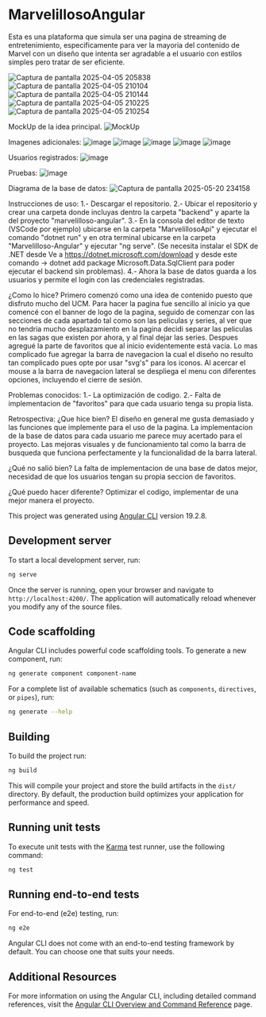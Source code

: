 # MarvelillosoAngular

Esta es una plataforma que simula ser una pagina de streaming de entretenimiento, especificamente para ver la mayoria del contenido de Marvel con un diseño que intenta ser agradable a el usuario con estilos simples pero tratar de ser eficiente.

![Captura de pantalla 2025-04-05 205838](https://github.com/user-attachments/assets/f2feae06-b22b-4848-9e37-216cb194f3f7)
![Captura de pantalla 2025-04-05 210104](https://github.com/user-attachments/assets/81e5e21d-7c0f-49e8-a3a5-d7c5238f2688)
![Captura de pantalla 2025-04-05 210144](https://github.com/user-attachments/assets/d4241c39-a8cd-45cd-bc2e-b022cbea2ff7)
![Captura de pantalla 2025-04-05 210225](https://github.com/user-attachments/assets/199b511e-fd33-46b2-89b8-40d6c805e53c)
![Captura de pantalla 2025-04-05 210254](https://github.com/user-attachments/assets/c74bea8a-6f96-46ed-abf0-316cc421252c)

MockUp de la idea principal.
![MockUp](https://github.com/user-attachments/assets/6dea2912-1eda-47b6-a04a-81516936a428)

Imagenes adicionales:
![image](https://github.com/user-attachments/assets/109648d2-1039-4dd9-b768-bf845366a9f6)
![image](https://github.com/user-attachments/assets/280a9ca1-7273-40ed-b4b4-5a90299d95d8)
![image](https://github.com/user-attachments/assets/a8159585-208f-4c9c-8870-0440a4d26c10)
![image](https://github.com/user-attachments/assets/70a88e69-42d6-414d-b793-7d7b7dec60ff)
![image](https://github.com/user-attachments/assets/c39f2d97-a712-4dfe-b462-2fbb8e7891e7)

Usuarios registrados:
![image](https://github.com/user-attachments/assets/28c7d981-d9da-4e71-af13-0e4ead434123)


Pruebas: 
![image](https://github.com/user-attachments/assets/44ad3e83-74e6-4153-9019-92eeada240a5)


Diagrama de la base de datos:
![Captura de pantalla 2025-05-20 234158](https://github.com/user-attachments/assets/4783424a-6370-4efa-85e9-1159447d4a91)


Instrucciones de uso:
1.- Descargar el repositorio.
2.- Ubicar el repositorio y crear una carpeta donde incluyas dentro la carpeta "backend" y aparte la del proyecto "marvelilloso-angular".
3.- En la consola del editor de texto (VSCode por ejemplo) ubicarse en la carpeta "MarvelillosoApi" y ejecutar el comando "dotnet run" y en otra terminal ubicarse en la carpeta "Marvelilloso-Angular" y ejecutar "ng serve". (Se necesita instalar el SDK de .NET desde Ve a https://dotnet.microsoft.com/download y desde este comando -> dotnet add package Microsoft.Data.SqlClient para poder ejecutar el backend sin problemas).
4.- Ahora la base de datos guarda a los usuarios y permite el login con las credenciales registradas.



¿Como lo hice?
Primero comenzó como una idea de contenido puesto que disfruto mucho del UCM.
Para hacer la pagina fue sencillo al inicio ya que comencé con el banner de logo de la pagina, seguido de comenzar con las secciones de cada apartado tal como son las peliculas y series, al ver que no tendria mucho desplazamiento en la pagina decidi separar las peliculas en las sagas que existen por ahora, y al final dejar las series.
Despues agregué la parte de favoritos que al inicio evidentemente está vacia.
Lo mas complicado fue agregar la barra de navegacion la cual el diseño no resulto tan complicado pues opte por usar "svg's" para los iconos. Al acercar el mouse a la barra de navegacion lateral se despliega el menu con diferentes opciones, incluyendo el cierre de sesión.



Problemas conocidos:
1.- La optimización de codigo.
2.- Falta de implementacion de "favoritos" para que cada usuario tenga su propia lista.


Retrospectiva:
¿Que hice bien?
El diseño en general me gusta demasiado y las funciones que implemente para el uso de la pagina.
La implementacion de la base de datos para cada usuario me parece muy acertado para el proyecto.
Las mejoras visuales y de funcionamiento tal como la barra de busqueda que funciona perfectamente y la funcionalidad de la barra lateral.

¿Qué no salió bien?
La falta de implementacion de una base de datos mejor, necesidad de que los usuarios tengan su propia seccion de favoritos.

¿Qué puedo hacer diferente?
Optimizar el codigo, implementar de una mejor manera el proyecto.

This project was generated using [Angular CLI](https://github.com/angular/angular-cli) version 19.2.8.

## Development server

To start a local development server, run:

```bash
ng serve
```

Once the server is running, open your browser and navigate to `http://localhost:4200/`. The application will automatically reload whenever you modify any of the source files.

## Code scaffolding

Angular CLI includes powerful code scaffolding tools. To generate a new component, run:

```bash
ng generate component component-name
```

For a complete list of available schematics (such as `components`, `directives`, or `pipes`), run:

```bash
ng generate --help
```

## Building

To build the project run:

```bash
ng build
```

This will compile your project and store the build artifacts in the `dist/` directory. By default, the production build optimizes your application for performance and speed.

## Running unit tests

To execute unit tests with the [Karma](https://karma-runner.github.io) test runner, use the following command:

```bash
ng test
```

## Running end-to-end tests

For end-to-end (e2e) testing, run:

```bash
ng e2e
```

Angular CLI does not come with an end-to-end testing framework by default. You can choose one that suits your needs.

## Additional Resources

For more information on using the Angular CLI, including detailed command references, visit the [Angular CLI Overview and Command Reference](https://angular.dev/tools/cli) page.
